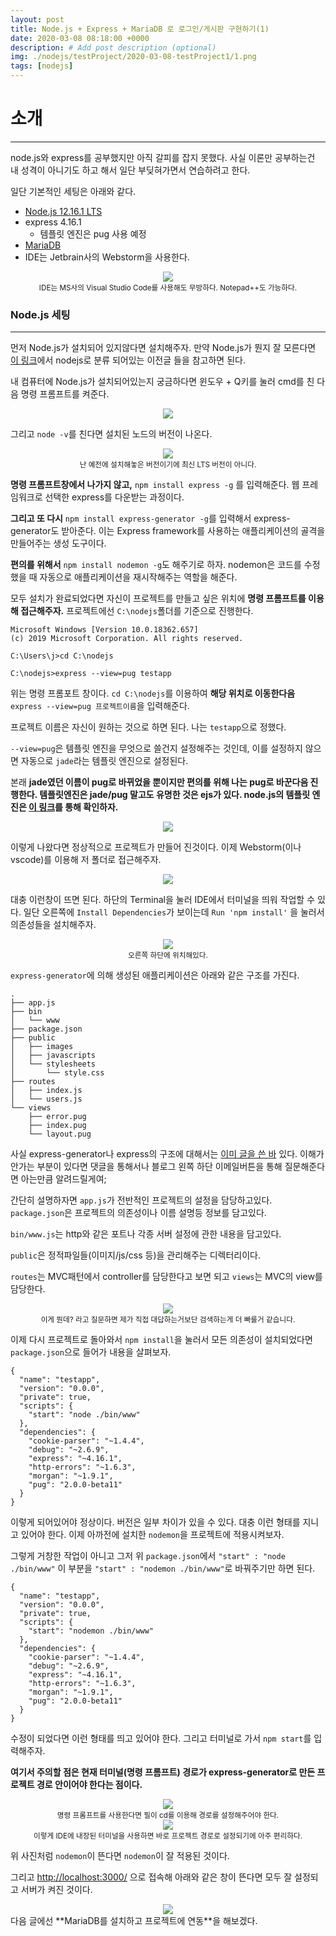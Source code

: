```yaml
---
layout: post
title: Node.js + Express + MariaDB 로 로그인/게시판 구현하기(1)
date: 2020-03-08 08:18:00 +0000
description: # Add post description (optional)
img: ./nodejs/testProject/2020-03-08-testProject1/1.png
tags: [nodejs]
---
```


# 소개

---

node.js와 express를 공부했지만 아직 갈피를 잡지 못했다. 사실 이론만 공부하는건 내 성격이 아니기도 하고 해서 일단 부딪혀가면서 연습하려고 한다.

일단 기본적인 세팅은 아래와 같다.

- [Node.js 12.16.1 LTS](https://nodejs.org/ko/)
- express 4.16.1
    - 템플릿 엔진은 pug 사용 예정
- [MariaDB](https://mariadb.org)
- IDE는 Jetbrain사의 Webstorm을 사용한다.

<center><img src="/assets/img/nodejs/testProject/2020-03-08-testProject1/1.png"></center>
<center><small>IDE는 MS사의 Visual Studio Code를 사용해도 무방하다. Notepad++도 가능하다.</small></center>

### Node.js 세팅

---

먼저 Node.js가 설치되어 있지않다면 설치해주자. 만약 Node.js가 뭔지 잘 모른다면 [이 링크](https://doncolmi.github.io/tags/#nodejs)에서 nodejs로 분류 되어있는 이전글 들을 참고하면 된다.

내 컴퓨터에 Node.js가 설치되어있는지 궁금하다면 윈도우 + Q키를 눌러 cmd를 친 다음 명령 프롬프트를 켜준다.

<center><img src="/assets/img/nodejs/testProject/2020-03-08-testProject1/2.png"></center>

그리고 `node -v`를 친다면 설치된 노드의 버전이 나온다.

<center><img src="/assets/img/nodejs/testProject/2020-03-08-testProject1/3.png"></center>
<center><small>난 예전에 설치해놓은 버전이기에 최신 LTS 버전이 아니다.</small></center>

**명령 프롬프트창에서 나가지 않고,** `npm install express -g` 를 입력해준다. 웹 프레임워크로 선택한 express를 다운받는 과정이다.

**그리고 또 다시** `npm install express-generator -g`를 입력해서 express-generator도 받아준다. 이는 Express framework를 사용하는 애플리케이션의 골격을 만들어주는 생성 도구이다.

**편의를 위해서** `npm install nodemon -g`도 해주기로 하자. nodemon은 코드를 수정했을 때 자동으로 애플리케이션을 재시작해주는 역할을 해준다.

모두 설치가 완료되었다면 자신이 프로젝트를 만들고 싶은 위치에 **명령 프롬프트를 이용해 접근해주자.** 프로젝트에선 `C:\nodejs`폴더를 기준으로 진행한다.

    Microsoft Windows [Version 10.0.18362.657]
    (c) 2019 Microsoft Corporation. All rights reserved.
    
    C:\Users\j>cd C:\nodejs
    
    C:\nodejs>express --view=pug testapp

위는 명령 프롬포트 창이다. `cd C:\nodejs`를 이용하여 **해당 위치로 이동한다음** `express --view=pug 프로젝트이름`을 입력해준다.

프로젝트 이름은 자신이 원하는 것으로 하면 된다. 나는 `testapp`으로 정했다.

`--view=pug`은 템플릿 엔진을 무엇으로 쓸건지 설정해주는 것인데, 이를 설정하지 않으면 자동으로 `jade`라는 템플릿 엔진으로 설정된다.

본래 **jade였던 이름이 pug로 바뀌었을 뿐이지만 편의를 위해 나는 pug로 바꾼다음 진행한다. 템플릿엔진은 jade/pug 말고도 유명한 것은 ejs가 있다. node.js의 템플릿 엔진은 [이 링크](https://doncolmi.github.io/Node.js-공부(9)/)를 통해 확인하자.** 

<center><img src="/assets/img/nodejs/testProject/2020-03-08-testProject1/4.png"></center>

이렇게 나왔다면 정상적으로 프로젝트가 만들어 진것이다. 이제 Webstorm(이나 vscode)를 이용해 저 폴더로 접근해주자.

<center><img src="/assets/img/nodejs/testProject/2020-03-08-testProject1/5.png"></center>

대충 이런창이 뜨면 된다. 하단의 Terminal을 눌러 IDE에서 터미널을 띄워 작업할 수 있다. 일단 오른쪽에 `Install Dependencies`가 보이는데 `Run 'npm install'` 을 눌러서 의존성들을 설치해주자.

<center><img src="/assets/img/nodejs/testProject/2020-03-08-testProject1/6.png"></center>
<center><small>오른쪽 하단에 위치해있다.</small></center>

`express-generator`에 의해 생성된 애플리케이션은 아래와 같은 구조를 가진다.

    .
    ├── app.js
    ├── bin
    │   └── www
    ├── package.json
    ├── public
    │   ├── images
    │   ├── javascripts
    │   └── stylesheets
    │       └── style.css
    ├── routes
    │   ├── index.js
    │   └── users.js
    └── views
        ├── error.pug
        ├── index.pug
        └── layout.pug

사실 express-generator나 express의 구조에 대해서는 [이미 글을 쓴 바](https://doncolmi.github.io/Node.js-공부(8)/) 있다. 이해가 안가는 부분이 있다면 댓글을 통해서나 블로그 왼쪽 하단 이메일버튼을 통해 질문해준다면 아는만큼 알려드릴게여;

간단히 설명하자면 `app.js`가 전반적인 프로젝트의 설정을 담당하고있다. `package.json`은 프로젝트의 의존성이나 이름 설명등 정보를 담고있다.

`bin/www.js`는 http와 같은 포트나 각종 서버 설정에 관한 내용을 담고있다.

`public`은 정적파일들(이미지/js/css 등)을 관리해주는 디렉터리이다.

`routes`는 MVC패턴에서 controller를 담당한다고 보면 되고 `views`는 MVC의 view를 담당한다.

<center><img src="/assets/img/nodejs/testProject/2020-03-08-testProject1/7.png"></center>
<center><small>이게 뭔데? 라고 질문하면 제가 직접 대답하는거보단 검색하는게 더 빠를거 같습니다.</small></center>



이제 다시 프로젝트로 돌아와서 `npm install`을 눌러서 모든 의존성이 설치되었다면 `package.json`으로 들어가 내용을 살펴보자.

    {
      "name": "testapp",
      "version": "0.0.0",
      "private": true,
      "scripts": {
        "start": "node ./bin/www"
      },
      "dependencies": {
        "cookie-parser": "~1.4.4",
        "debug": "~2.6.9",
        "express": "~4.16.1",
        "http-errors": "~1.6.3",
        "morgan": "~1.9.1",
        "pug": "2.0.0-beta11"
      }
    }

이렇게 되어있어야 정상이다. 버전은 일부 차이가 있을 수 있다. 대충 이런 형태를 지니고 있어야 한다. 이제 아까전에 설치한 `nodemon`을 프로젝트에 적용시켜보자.

그렇게 거창한 작업이 아니고 그저 위 `package.json`에서 `"start" : "node ./bin/www"` 이 부분을 `"start" : "nodemon ./bin/www"`로 바꿔주기만 하면 된다.

    {
      "name": "testapp",
      "version": "0.0.0",
      "private": true,
      "scripts": {
        "start": "nodemon ./bin/www"
      },
      "dependencies": {
        "cookie-parser": "~1.4.4",
        "debug": "~2.6.9",
        "express": "~4.16.1",
        "http-errors": "~1.6.3",
        "morgan": "~1.9.1",
        "pug": "2.0.0-beta11"
      }
    }

수정이 되었다면 이런 형태를 띄고 있어야 한다. 그리고 터미널로 가서 `npm start`를 입력해주자.

**여기서 주의할 점은 현재 터미널(명령 프롬프트) 경로가 express-generator로 만든 프로젝트 경로 안이어야 한다는 점이다.**

<center><img src="/assets/img/nodejs/testProject/2020-03-08-testProject1/8.png"></center>
<center><small>명령 프롬프트를 사용한다면 필이 cd를 이용해 경로를 설정해주어야 한다.</small></center>

<center><img src="/assets/img/nodejs/testProject/2020-03-08-testProject1/9.png"></center>
<center><small>이렇게 IDE에 내장된 터미널을 사용하면 바로 프로젝트 경로로 설정되기에 아주 편리하다.</small></center>

위 사진처럼 `nodemon`이 뜬다면 `nodemon`이 잘 적용된 것이다.

그리고 [http://localhost:3000/](http://localhost:3000/) 으로 접속해 아래와 같은 창이 뜬다면 모두 잘 설정되고 서버가 켜진 것이다.

<center><img src="/assets/img/nodejs/testProject/2020-03-08-testProject1/10.png"></center>
다음 글에선 **MariaDB를 설치하고 프로젝트에 연동**을 해보겠다.